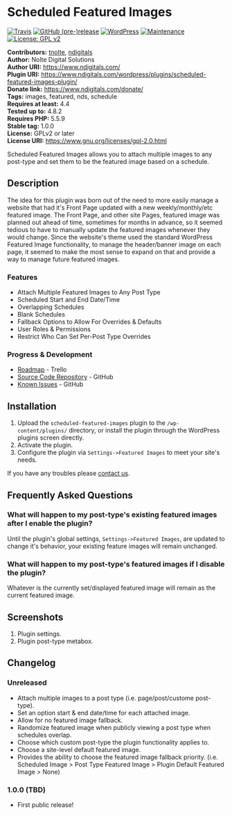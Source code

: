 # Scheduled Featured Images #
[![Travis](https://img.shields.io/travis/ndigitals/scheduled-featured-images.svg?style=flat-square)](https://travis-ci.org/ndigitals/scheduled-featured-images)
[![GitHub (pre-)release](https://img.shields.io/github/release/ndigitals/scheduled-featured-images/all.svg?style=flat-square)](https://github.com/ndigitals/scheduled-featured-images.git)
[![WordPress](https://img.shields.io/wordpress/v/scheduled-featured-images.svg?style=flat-square)]()
[![Maintenance](https://img.shields.io/maintenance/yes/2017.svg?style=flat-square)]()
[![License: GPL v2](https://img.shields.io/badge/License-GPL%20v2-blue.svg?style=flat-square)](LICENSE.md)

**Contributors:** [tnolte](https://profiles.wordpress.org/tnolte), [ndigitals](https://profiles.wordpress.org/ndigitals)  
**Author:** Nolte Digital Solutions  
**Author URI:** https://www.ndigitals.com/  
**Plugin URI:** https://www.ndigitals.com/wordpress/plugins/scheduled-featured-images-plugin/  
**Donate link:** https://www.ndigitals.com/donate/  
**Tags:** images, featured, nds, schedule  
**Requires at least:** 4.4  
**Tested up to:** 4.8.2  
**Requires PHP:** 5.5.9  
**Stable tag:** 1.0.0  
**License:** GPLv2 or later  
**License URI:** https://www.gnu.org/licenses/gpl-2.0.html  

Scheduled Featured Images allows you to attach multiple images to any post-type and set them to be the featured image based on a schedule.

## Description ##

The idea for this plugin was born out of the need to more easily manage a website that had it's Front Page updated with a new weekly/monthly/etc featured image. The Front Page, and other site Pages, featured image was planned out ahead of time, sometimes for months in advance, so it seemed tedious to have to manually update the featured images whenever they would change. Since the website's theme used the standard WordPress Featured Image functionality, to manage the header/banner image on each page, it seemed to make the most sense to expand on that and provide a way to manage future featured images.

### Features ###

* Attach Multiple Featured Images to Any Post Type
 * Scheduled Start and End Date/Time
 * Overlapping Schedules
 * Blank Schedules
* Fallback Options to Allow For Overrides & Defaults
* User Roles & Permissions
 * Restrict Who Can Set Per-Post Type Overrides

### Progress & Development ###

* [Roadmap](https://trello.com/b/8mT9hQWj) - Trello
* [Source Code Repository](https://github.com/ndigitals/scheduled-featured-images) - GitHub
* [Known Issues](https://github.com/ndigitals/scheduled-featured-images/issues) - GitHub

## Installation ##

1. Upload the `scheduled-featured-images` plugin to the `/wp-content/plugins/` directory, or install the plugin through the WordPress plugins screen directly.
2. Activate the plugin.
3. Configure the plugin via `Settings->Featured Images` to meet your site's needs.

If you have any troubles please [contact us](https://www.ndigitals.com/contact/).

## Frequently Asked Questions ##

### What will happen to my post-type's existing featured images after I enable the plugin? ###

Until the plugin's global settings, `Settings->Featured Images`, are updated to change it's behavior, your existing feature images will remain unchanged.

### What will happen to my post-type's featured images if I disable the plugin? ###

Whatever is the currently set/displayed featured image will remain as the current featured image.

## Screenshots ##

1. Plugin settings.
2. Plugin post-type metabox.

## Changelog ##

### Unreleased ###

* Attach multiple images to a post type (i.e. page/post/custome post-type).
* Set an option start & end date/time for each attached image.
* Allow for no featured image fallback.
* Randomize featured image when publicly viewing a post type when schedules overlap.
* Choose which custom post-type the plugin functionality applies to.
* Choose a site-level default featured image.
* Provides the ability to choose the featured image fallback priority. (i.e. Scheduled Image > Post Type Featured Image > Plugin Default Featured Image > None)

### 1.0.0 (TBD) ###

* First public release!
